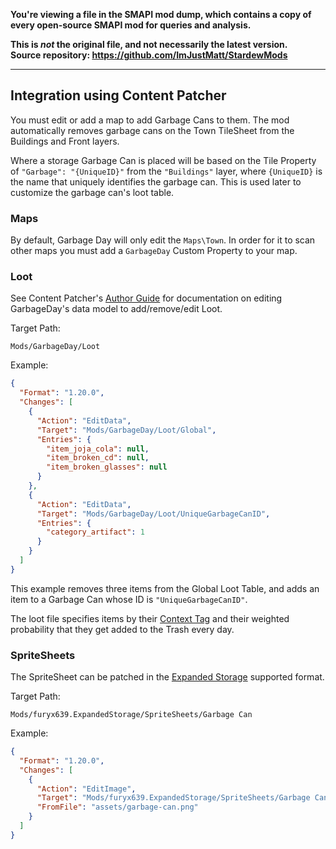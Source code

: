 **You're viewing a file in the SMAPI mod dump, which contains a copy of every open-source SMAPI mod
for queries and analysis.**

**This is _not_ the original file, and not necessarily the latest version.**  
**Source repository: https://github.com/ImJustMatt/StardewMods**

----

## Integration using Content Patcher

You must edit or add a map to add Garbage Cans to them. The mod automatically
removes garbage cans on the Town TileSheet from the Buildings and Front layers.

Where a storage Garbage Can is placed will be based on the Tile Property of
`"Garbage": "{UniqueID}"` from the `"Buildings"` layer, where `{UniqueID}` is
the name that uniquely identifies the garbage can. This is used later to
customize the garbage can's loot table.

### Maps

By default, Garbage Day will only edit the `Maps\Town`. In order for it to scan
other maps you must add a `GarbageDay` Custom Property to your map.

### Loot

See Content Patcher's [Author Guide](https://github.com/Pathoschild/StardewMods/blob/develop/ContentPatcher/docs/author-guide.md#data-edit-data-model-assets)
for documentation on editing GarbageDay's data model to add/remove/edit Loot.

Target Path:

`Mods/GarbageDay/Loot`

Example:

```json
{
  "Format": "1.20.0",
  "Changes": [
    {
      "Action": "EditData",
      "Target": "Mods/GarbageDay/Loot/Global",
      "Entries": {
        "item_joja_cola": null,
        "item_broken_cd": null,
        "item_broken_glasses": null
      }
    },
    {
      "Action": "EditData",
      "Target": "Mods/GarbageDay/Loot/UniqueGarbageCanID",
      "Entries": {
        "category_artifact": 1
      }
    }
  ]
}
```

This example removes three items from the Global Loot Table, and adds an
item to a Garbage Can whose ID is `"UniqueGarbageCanID"`.

The loot file specifies items by their [Context Tag](https://github.com/ImJustMatt/StardewMods/blob/master/ExpandedStorage/docs/content-format.md#context-tags)
and their weighted probability that they get added to the Trash every day.

### SpriteSheets

The SpriteSheet can be patched in the [Expanded Storage](https://github.com/ImJustMatt/StardewMods/blob/master/ExpandedStorage/docs/content-patcher.md)
supported format.

Target Path:

`Mods/furyx639.ExpandedStorage/SpriteSheets/Garbage Can`

Example:

```json
{
  "Format": "1.20.0",
  "Changes": [
    {
      "Action": "EditImage",
      "Target": "Mods/furyx639.ExpandedStorage/SpriteSheets/Garbage Can",
      "FromFile": "assets/garbage-can.png"
    }
  ]
}
```